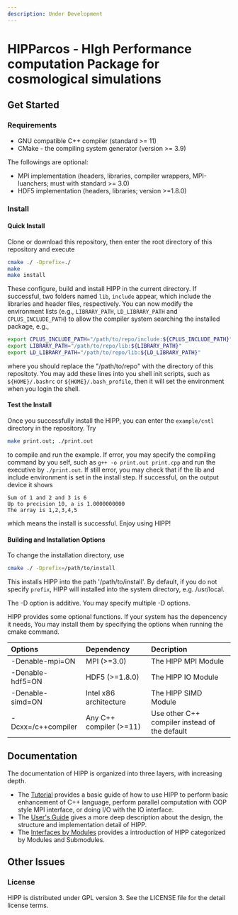 ```yaml
---
description: Under Development
---
```


# HIPParcos - HIgh Performance computation Package for cosmological simulations

## Get Started

### Requirements

* GNU compatible C++ compiler \(standard &gt;= 11\)
* CMake - the compiling system generator \(version &gt;= 3.9\)

The followings are optional:

* MPI implementation \(headers, libraries, compiler wrappers, MPI-luanchers; must with standard &gt;= 3.0\)
* HDF5 implementation \(headers, libraries; version &gt;=1.8.0\)

### Install

#### Quick Install

Clone or download this repository, then enter the root directory of this repository and execute

```bash
cmake ./ -Dprefix=./
make
make install
```

These configure, build and install HIPP in the current directory. If successful, two folders named `lib`, `include` appear, which include the libraries and header files, respectively. You can now modify the environment lists \(e.g., `LIBRARY_PATH`, `LD_LIBRARY_PATH` and `CPLUS_INCLUDE_PATH`\) to allow the compiler system searching the installed package, e.g.,

```bash
export CPLUS_INCLUDE_PATH="/path/to/repo/include:${CPLUS_INCLUDE_PATH}"
export LIBRARY_PATH="/path/to/repo/lib:${LIBRARY_PATH}"
export LD_LIBRARY_PATH="/path/to/repo/lib:${LD_LIBRARY_PATH}"
```

where you should replace the "/path/to/repo" with the directory of this repositoty. You may add these lines into you  shell init scripts, such as `${HOME}/.bashrc` or `${HOME}/.bash_profile`, then it will set the environment when you login the shell.

#### Test the Install

Once you successfully install the HIPP, you can enter the `example/cntl` directory in the repository.  Try

```bash
make print.out; ./print.out
```

to compile and run the example. If error, you may specify the compiling command by you self, such as `g++ -o print.out print.cpp` and run the executive by `./print.out`. If still error, you may check that if the lib and include environment is set in the install step. If successful, on the output device it shows

```text
Sum of 1 and 2 and 3 is 6
Up to precision 10, a is 1.0000000000
The array is 1,2,3,4,5
```

which means the install is successful. Enjoy using HIPP!

#### Building and Installation Options

To change the installation directory, use

```bash
cmake ./ -Dprefix=/path/to/install
```

This installs HIPP into the path '/path/to/install'. By default, if you do not specify `prefix`,  HIPP will installed into the system directory, e.g. /usr/local.

The -D option is additive. You may specify multiple -D options.

HIPP provides some optional functions. If your system has the depencency it needs, You may install them  by specifying the options when running the cmake command.

| Options | Dependency | Decription |
| :--- | :--- | :--- |
| -Denable-mpi=ON | MPI \(&gt;=3.0\) | The HIPP MPI Module |
| -Denable-hdf5=ON | HDF5 \(&gt;=1.8.0\) | The HIPP IO Module |
| -Denable-simd=ON | Intel x86 architecture | The HIPP SIMD Module |
| -Dcxx=/c++compiler | Any C++ compiler \(&gt;=11\) | Use other C++ compiler instead  of the default |

## Documentation

The documentation of HIPP is organized into three layers, with increasing depth.  

* The [Tutorial](documentation/tutorial/) provides a basic guide of how to use HIPP to perform basic enhancement of C++ language, perform parallel computation with OOP style MPI interface,  or doing I/O with the IO interface. 
* The [User's Guide](documentation/users-guide.md) gives a more deep description about the design, the structure and implementation detail of HIPP.
* The [Interfaces by Modules](documentation/interfaces-by-modules/) provides a introduction of HIPP categorized by Modules and Submodules.

## Other Issues

### License

HIPP is distributed under GPL version 3. See the LICENSE file for the detail license terms.

